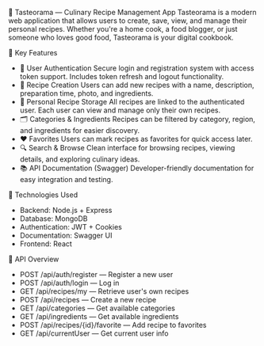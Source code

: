 🥘  Tasteorama — Culinary Recipe Management App
Tasteorama is a modern web application that allows users to create, save, view, and manage their personal recipes. Whether you're a home cook, a food blogger, or just someone who loves good food, Tasteorama is your digital cookbook.

🔧 Key Features
- 🔐 User Authentication
Secure login and registration system with access token support. Includes token refresh and logout functionality.
- 🍲 Recipe Creation
Users can add new recipes with a name, description, preparation time, photo, and ingredients.
- 💾 Personal Recipe Storage
All recipes are linked to the authenticated user. Each user can view and manage only their own recipes.
- 🗂️ Categories & Ingredients
Recipes can be filtered by category, region, and ingredients for easier discovery.
- ❤️ Favorites
Users can mark recipes as favorites for quick access later.
- 🔍 Search & Browse
Clean interface for browsing recipes, viewing details, and exploring culinary ideas.
- 📚 API Documentation (Swagger)
Developer-friendly documentation for easy integration and testing.

🚀 Technologies Used
- Backend: Node.js + Express
- Database: MongoDB
- Authentication: JWT + Cookies
- Documentation: Swagger UI
- Frontend: React

📁 API Overview
- POST /api/auth/register — Register a new user
- POST /api/auth/login — Log in
- GET /api/recipes/my — Retrieve user's own recipes
- POST /api/recipes — Create a new recipe
- GET /api/categories — Get available categories
- GET /api/ingredients — Get available ingredients
- POST /api/recipes/{id}/favorite — Add recipe to favorites
- GET /api/currentUser — Get current user info
